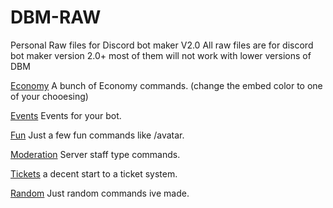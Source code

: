 # DBM-RAW
Personal Raw files for Discord bot maker V2.0
All raw files are for discord bot maker version 2.0+ most of them will not work with lower versions of DBM

[Economy](https://github.com/Cenastor/DBM-RAW-V2.0-/tree/main/Economy)
A bunch of Economy commands. (change the embed color to one of your chooesing)

[Events](https://github.com/Cenastor/DBM-RAW-V2.0-/tree/main/Events)
Events for your bot.

[Fun](https://github.com/Cenastor/DBM-RAW-V2.0-/tree/main/Fun)
Just a few fun commands like /avatar.

[Moderation](https://github.com/Cenastor/DBM-RAW-V2.0-/tree/main/Moderation)
Server staff type commands.

[Tickets](https://github.com/Cenastor/DBM-RAW-V2.0-/tree/main/Ticket%20System)
a decent start to a ticket system.

[Random](https://github.com/Cenastor/DBM-RAW-V2.0-/tree/main/Random)
Just random commands ive made.
